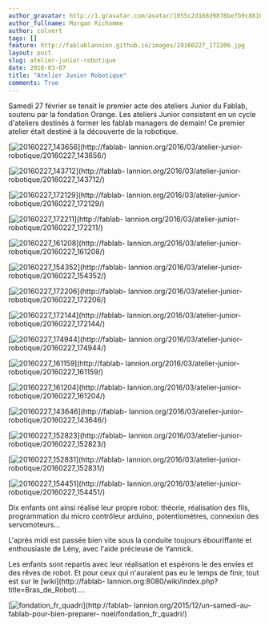 ```yaml
---
author_gravatar: http://1.gravatar.com/avatar/1055c2d168d9878befb9c8810eda96dc?s=96&d=mm&r=g
author_fullname: Morgan Richomme
author: colvert
tags: []
feature: http://fablablannion.github.io/images/20160227_172206.jpg
layout: post
slug: atelier-junior-robotique
date: 2016-03-07
title: "Atelier Junior Robotique"
comments: True
---
```

Samedi 27 février se tenait le premier acte des ateliers Junior du Fablab,
soutenu par la fondation Orange. Les ateliers Junior consistent en un cycle
d'ateliers destinés à former les fablab managers de demain! Ce premier atelier
était destiné à la découverte de la robotique.

[![20160227_143656](http://fablablannion.github.io/images/20160227_143656-150x150.jpg)](http://fablab-
lannion.org/2016/03/atelier-junior-robotique/20160227_143656/)

[![20160227_143712](http://fablablannion.github.io/images/20160227_143712-150x150.jpg)](http://fablab-
lannion.org/2016/03/atelier-junior-robotique/20160227_143712/)

[![20160227_172129](http://fablablannion.github.io/images/20160227_172129-150x150.jpg)](http://fablab-
lannion.org/2016/03/atelier-junior-robotique/20160227_172129/)

  

[![20160227_172211](http://fablablannion.github.io/images/20160227_172211-150x150.jpg)](http://fablab-
lannion.org/2016/03/atelier-junior-robotique/20160227_172211/)

[![20160227_161208](http://fablablannion.github.io/images/20160227_161208-150x150.jpg)](http://fablab-
lannion.org/2016/03/atelier-junior-robotique/20160227_161208/)

[![20160227_154352](http://fablablannion.github.io/images/20160227_154352-150x150.jpg)](http://fablab-
lannion.org/2016/03/atelier-junior-robotique/20160227_154352/)

  

[![20160227_172206](http://fablablannion.github.io/images/20160227_172206-150x150.jpg)](http://fablab-
lannion.org/2016/03/atelier-junior-robotique/20160227_172206/)

[![20160227_172144](http://fablablannion.github.io/images/20160227_172144-150x150.jpg)](http://fablab-
lannion.org/2016/03/atelier-junior-robotique/20160227_172144/)

[![20160227_174944](http://fablablannion.github.io/images/20160227_174944-150x150.jpg)](http://fablab-
lannion.org/2016/03/atelier-junior-robotique/20160227_174944/)

  

[![20160227_161159](http://fablablannion.github.io/images/20160227_161159-150x150.jpg)](http://fablab-
lannion.org/2016/03/atelier-junior-robotique/20160227_161159/)

[![20160227_161204](http://fablablannion.github.io/images/20160227_161204-150x150.jpg)](http://fablab-
lannion.org/2016/03/atelier-junior-robotique/20160227_161204/)

[![20160227_143646](http://fablablannion.github.io/images/20160227_143646-150x150.jpg)](http://fablab-
lannion.org/2016/03/atelier-junior-robotique/20160227_143646/)

  

[![20160227_152823](http://fablablannion.github.io/images/20160227_152823-150x150.jpg)](http://fablab-
lannion.org/2016/03/atelier-junior-robotique/20160227_152823/)

[![20160227_152831](http://fablablannion.github.io/images/20160227_152831-150x150.jpg)](http://fablab-
lannion.org/2016/03/atelier-junior-robotique/20160227_152831/)

[![20160227_154451](http://fablablannion.github.io/images/20160227_154451-150x150.jpg)](http://fablab-
lannion.org/2016/03/atelier-junior-robotique/20160227_154451/)

  

Dix enfants ont ainsi réalisé leur propre robot: théorie, réalisation des
fils, programmation du micro contrôleur arduino, potentiomètres, connexion des
servomoteurs…

L'après midi est passée bien vite sous la conduite toujours ébouriffante et
enthousiaste de Lény, avec l'aide précieuse de Yannick.

Les enfants sont repartis avec leur réalisation et espérons le des envies et
des rêves de robot. Et pour ceux qui n'auraient pas eu le temps de finir, tout
est sur le [wiki](http://fablab-
lannion.org:8080/wiki/index.php?title=Bras_de_Robot)….

[![fondation_fr_quadri](http://fablablannion.github.io/images/fondation_fr_quadri.jpg)](http://fablab-
lannion.org/2015/12/un-samedi-au-fablab-pour-bien-preparer-
noel/fondation_fr_quadri/)








